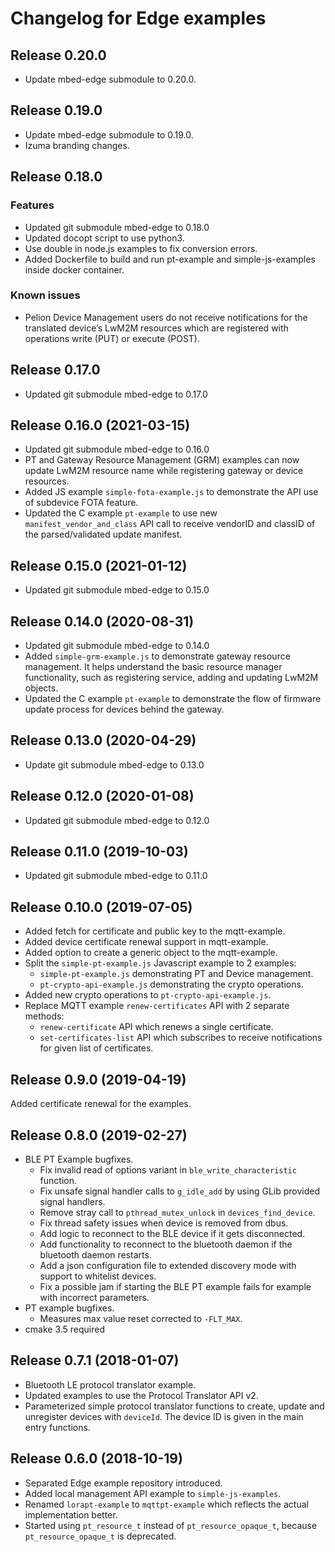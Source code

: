 # Changelog for Edge examples

## Release 0.20.0

* Update mbed-edge submodule to 0.20.0.

## Release 0.19.0

* Update mbed-edge submodule to 0.19.0.
* Izuma branding changes.
## Release 0.18.0

### Features
 * Updated git submodule mbed-edge to 0.18.0
 * Updated docopt script to use python3.
 * Use double in node.js examples to fix conversion errors.
 * Added Dockerfile to build and run pt-example and simple-js-examples inside docker container.

### Known issues
 * Pelion Device Management users do not receive notifications for the translated device’s LwM2M resources which are registered with operations write (PUT) or execute (POST).

## Release 0.17.0
 * Updated git submodule mbed-edge to 0.17.0

## Release 0.16.0 (2021-03-15)
 * Updated git submodule mbed-edge to 0.16.0
 * PT and Gateway Resource Management (GRM) examples can now update LwM2M resource name while registering gateway or device resources.
 * Added JS example `simple-fota-example.js` to demonstrate the API use of subdevice FOTA feature.
 * Updated the C example `pt-example` to use new `manifest_vendor_and_class` API call to receive vendorID and classID of the parsed/validated update manifest.

## Release 0.15.0 (2021-01-12)
 * Updated git submodule mbed-edge to 0.15.0

## Release 0.14.0 (2020-08-31)
 * Updated git submodule mbed-edge to 0.14.0
 * Added `simple-grm-example.js` to demonstrate gateway resource management. It helps understand the basic resource manager functionality, such as registering service, adding and updating LwM2M objects.
 * Updated the C example `pt-example` to demonstrate the flow of firmware update process for devices behind the gateway.

## Release 0.13.0 (2020-04-29)
 * Update git submodule mbed-edge to 0.13.0

## Release 0.12.0 (2020-01-08)
 * Updated git submodule mbed-edge to 0.12.0

## Release 0.11.0 (2019-10-03)
 * Updated git submodule mbed-edge to 0.11.0

## Release 0.10.0 (2019-07-05)
 * Added fetch for certificate and public key to the mqtt-example.
 * Added device certificate renewal support in mqtt-example.
 * Added option to create a generic object to the mqtt-example.
 * Split the `simple-pt-example.js` Javascript example to 2 examples:
   * `simple-pt-example.js` demonstrating PT and Device management.
   * `pt-crypto-api-example.js` demonstrating the crypto operations.
 * Added new crypto operations to `pt-crypto-api-example.js`.
 * Replace MQTT example `renew-certificates` API with 2 separate methods:
   * `renew-certificate` API which renews a single certificate.
   * `set-certificates-list` API which subscribes to receive notifications for given list of certificates.

## Release 0.9.0 (2019-04-19)

Added certificate renewal for the examples.

## Release 0.8.0 (2019-02-27)

 * BLE PT Example bugfixes.
   * Fix invalid read of options variant in `ble_write_characteristic` function.
   * Fix unsafe signal handler calls to `g_idle_add` by using GLib provided signal handlers.
   * Remove stray call to `pthread_mutex_unlock` in `devices_find_device`.
   * Fix thread safety issues when device is removed from dbus.
   * Add logic to reconnect to the BLE device if it gets disconnected.
   * Add functionality to reconnect to the bluetooth daemon if the bluetooth daemon restarts.
   * Add a json configuration file to extended discovery mode with support to whitelist devices.
   * Fix a possible jam if starting the BLE PT example fails for example with incorrect parameters.
 * PT example bugfixes.
   * Measures max value reset corrected to `-FLT_MAX`.
 * cmake 3.5 required

## Release 0.7.1 (2018-01-07)

 * Bluetooth LE protocol translator example.
 * Updated examples to use the Protocol Translator API v2.
 * Parameterized simple protocol translator functions to create, update and unregister devices with `deviceId`. The device ID is given in the main entry functions.

## Release 0.6.0 (2018-10-19)

 * Separated Edge example repository introduced.
 * Added local management API example to `simple-js-examples`.
 * Renamed `lorapt-example` to `mqttpt-example` which reflects the actual
   implementation better.
 * Started using `pt_resource_t` instead of `pt_resource_opaque_t`, because `pt_resource_opaque_t` is deprecated.
